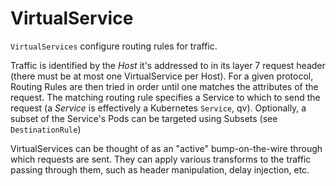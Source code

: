 # VirtualService
`VirtualServices` configure routing rules for traffic.

Traffic is identified by the _Host_ it's addressed to in its layer 7 request header (there must be at most one VirtualService per Host).
For a given protocol, Routing Rules are then tried in order until one matches the attributes of the request.
The matching routing rule specifies a Service to which to send the request (a _Service_ is effectively a Kubernetes `Service`, qv).
Optionally, a subset of the Service's Pods can be targeted using Subsets (see `DestinationRule`)

VirtualServices can be thought of as an "active" bump-on-the-wire through which requests are sent.
They can apply various transforms to the traffic passing through them, such as header manipulation, delay injection, etc.

